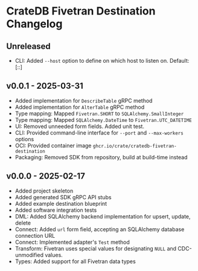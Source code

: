 # CrateDB Fivetran Destination Changelog

## Unreleased
- CLI: Added `--host` option to define on which host to listen on.
  Default: [::]

## v0.0.1 - 2025-03-31
- Added implementation for `DescribeTable` gRPC method
- Added implementation for `AlterTable` gRPC method
- Type mapping: Mapped `Fivetran.SHORT` to `SQLAlchemy.SmallInteger`
- Type mapping: Mapped `SQLAlchemy.DateTime` to `Fivetran.UTC_DATETIME`
- UI: Removed unneeded form fields. Added unit test.
- CLI: Provided command-line interface for `--port` and `--max-workers` options
- OCI: Provided container image `ghcr.io/crate/cratedb-fivetran-destination`
- Packaging: Removed SDK from repository, build at build-time instead

## v0.0.0 - 2025-02-17
- Added project skeleton
- Added generated SDK gRPC API stubs
- Added example destination blueprint
- Added software integration tests
- DML: Added SQLAlchemy backend implementation for upsert, update, delete
- Connect: Added `url` form field, accepting an SQLAlchemy database connection URL
- Connect: Implemented adapter's `Test` method
- Transform: Fivetran uses special values for designating `NULL` and
  CDC-unmodified values.
- Types: Added support for all Fivetran data types
